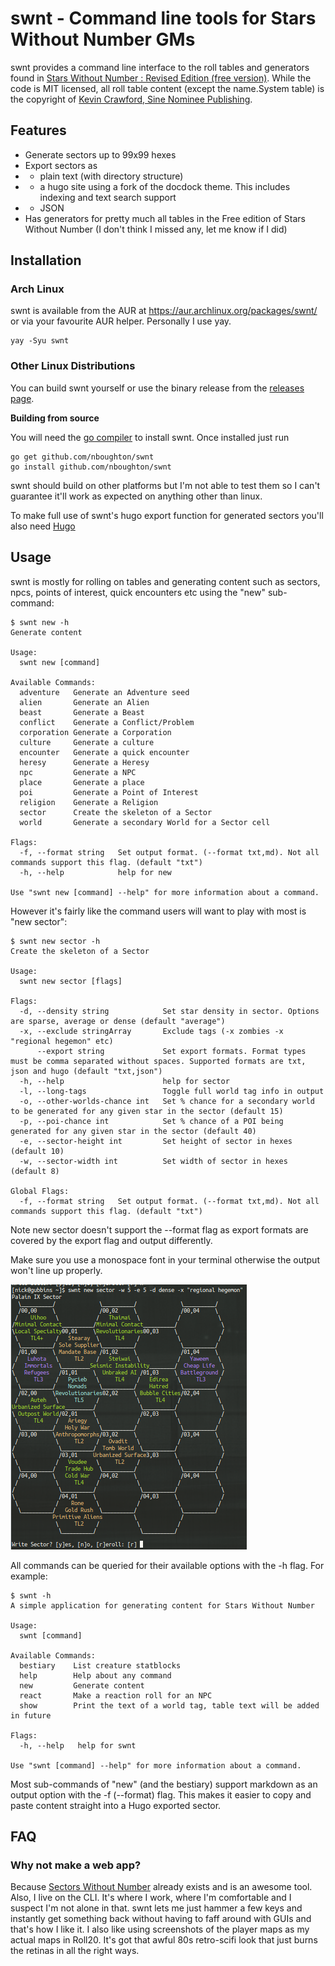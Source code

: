 # swnt - Command line tools for Stars Without Number GMs

swnt provides a command line interface to the roll tables and generators found in [Stars Without Number : Revised Edition (free version)](https://www.drivethrurpg.com/product/230009/Stars-Without-Number-Revised-Edition-Free-Version).
While the code is MIT licensed, all roll table content (except the name.System table) is the copyright of [Kevin Crawford, Sine Nominee Publishing](https://sinenominepublishing.com/).

## Features

* Generate sectors up to 99x99 hexes
* Export sectors as
* * plain text (with directory structure)
* * a hugo site using a fork of the docdock theme. This includes indexing and text search support
* * JSON
* Has generators for pretty much all tables in the Free edition of Stars Without Number (I don't think I missed any, let me know if I did)
  
## Installation

### Arch Linux

swnt is available from the AUR at https://aur.archlinux.org/packages/swnt/ or via your favourite AUR helper. Personally I use yay.

```
yay -Syu swnt
```

### Other Linux Distributions

You can build swnt yourself or use the binary release from the [releases page](https://github.com/nboughton/swnt/releases). 

**Building from source**

You will need the [go compiler](https://golang.org/) to install swnt. Once installed just run

    go get github.com/nboughton/swnt
    go install github.com/nboughton/swnt

swnt should build on other platforms but I'm not able to test them so I can't guarantee it'll work as expected on anything other than linux.

To make full use of swnt's hugo export function for generated sectors you'll also need [Hugo](https://gohugo.io)

## Usage

swnt is mostly for rolling on tables and generating content such as sectors, npcs, points of interest, quick encounters etc using the "new" sub-command:

```
$ swnt new -h
Generate content

Usage:
  swnt new [command]

Available Commands:
  adventure   Generate an Adventure seed
  alien       Generate an Alien
  beast       Generate a Beast
  conflict    Generate a Conflict/Problem
  corporation Generate a Corporation
  culture     Generate a culture
  encounter   Generate a quick encounter
  heresy      Generate a Heresy
  npc         Generate a NPC
  place       Generate a place
  poi         Generate a Point of Interest
  religion    Generate a Religion
  sector      Create the skeleton of a Sector
  world       Generate a secondary World for a Sector cell

Flags:
  -f, --format string   Set output format. (--format txt,md). Not all commands support this flag. (default "txt")
  -h, --help            help for new

Use "swnt new [command] --help" for more information about a command.
```

However it's fairly like the command users will want to play with most is "new sector":

```
$ swnt new sector -h
Create the skeleton of a Sector

Usage:
  swnt new sector [flags]

Flags:
  -d, --density string            Set star density in sector. Options are sparse, average or dense (default "average")
  -x, --exclude stringArray       Exclude tags (-x zombies -x "regional hegemon" etc)
      --export string             Set export formats. Format types must be comma separated without spaces. Supported formats are txt, json and hugo (default "txt,json")
  -h, --help                      help for sector
  -l, --long-tags                 Toggle full world tag info in output
  -o, --other-worlds-chance int   Set % chance for a secondary world to be generated for any given star in the sector (default 15)
  -p, --poi-chance int            Set % chance of a POI being generated for any given star in the sector (default 40)
  -e, --sector-height int         Set height of sector in hexes (default 10)
  -w, --sector-width int          Set width of sector in hexes (default 8)

Global Flags:
  -f, --format string   Set output format. (--format txt,md). Not all commands support this flag. (default "txt")
```

Note new sector doesn't support the --format flag as export formats are covered by the export flag and output differently.

Make sure you use a monospace font in your terminal otherwise the output won't line up properly.

![A generated sector](screenshot.png "A generated sector")

All commands can be queried for their available options with the -h flag. For example:


```
$ swnt -h
A simple application for generating content for Stars Without Number

Usage:
  swnt [command]

Available Commands:
  bestiary    List creature statblocks
  help        Help about any command
  new         Generate content
  react       Make a reaction roll for an NPC
  show        Print the text of a world tag, table text will be added in future

Flags:
  -h, --help   help for swnt

Use "swnt [command] --help" for more information about a command.
```

Most sub-commands of "new" (and the bestiary) support markdown as an output option with the -f (--format) flag. This makes it easier to copy and paste content straight into a Hugo exported sector.

## FAQ

### Why not make a web app?

Because [Sectors Without Number](https://sectorswithoutnumber.com/) already exists and is an awesome tool. Also, I live on the CLI. It's where I work, where I'm comfortable and I suspect I'm not alone in that. swnt lets me just hammer a few keys and instantly get something back without having to faff around with GUIs and that's how I like it. I also like using screenshots of the player maps as my actual maps in Roll20. It's got that awful 80s retro-scifi look that just burns the retinas in all the right ways.
